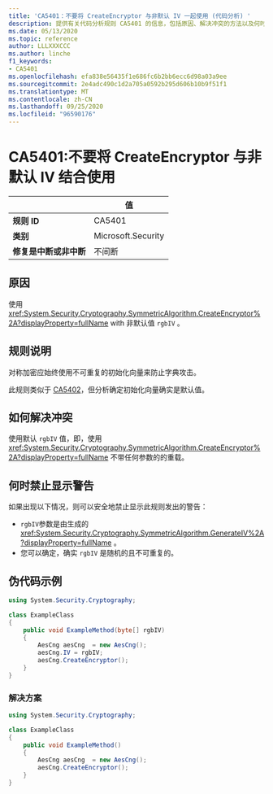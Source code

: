 ```yaml
---
title: 'CA5401：不要将 CreateEncryptor 与非默认 IV 一起使用 (代码分析) '
description: 提供有关代码分析规则 CA5401 的信息，包括原因、解决冲突的方法以及何时取消显示。
ms.date: 05/13/2020
ms.topic: reference
author: LLLXXXCCC
ms.author: linche
f1_keywords:
- CA5401
ms.openlocfilehash: efa838e56435f1e686fc6b2bb6ecc6d98a03a9ee
ms.sourcegitcommit: 2e4adc490c1d2a705a0592b295d606b10b9f51f1
ms.translationtype: MT
ms.contentlocale: zh-CN
ms.lasthandoff: 09/25/2020
ms.locfileid: "96590176"
---
```

# <a name="ca5401-do-not-use-createencryptor-with-non-default-iv"></a>CA5401:不要将 CreateEncryptor 与非默认 IV 结合使用

| | 值 |
|-|-|
| **规则 ID** |CA5401|
| **类别** |Microsoft.Security|
| **修复是中断或非中断** |不间断|

## <a name="cause"></a>原因

使用 <xref:System.Security.Cryptography.SymmetricAlgorithm.CreateEncryptor%2A?displayProperty=fullName> with 非默认值 `rgbIV` 。

## <a name="rule-description"></a>规则说明

对称加密应始终使用不可重复的初始化向量来防止字典攻击。

此规则类似于 [CA5402](ca5402.md)，但分析确定初始化向量确实是默认值。

## <a name="how-to-fix-violations"></a>如何解决冲突

使用默认 `rgbIV` 值，即，使用 <xref:System.Security.Cryptography.SymmetricAlgorithm.CreateEncryptor%2A?displayProperty=fullName> 不带任何参数的的重载。

## <a name="when-to-suppress-warnings"></a>何时禁止显示警告

如果出现以下情况，则可以安全地禁止显示此规则发出的警告：

- `rgbIV`参数是由生成的 <xref:System.Security.Cryptography.SymmetricAlgorithm.GenerateIV%2A?displayProperty=fullName> 。
- 您可以确定，确实 `rgbIV` 是随机的且不可重复的。

## <a name="pseudo-code-examples"></a>伪代码示例

```csharp
using System.Security.Cryptography;

class ExampleClass
{
    public void ExampleMethod(byte[] rgbIV)
    {
        AesCng aesCng  = new AesCng();
        aesCng.IV = rgbIV;
        aesCng.CreateEncryptor();
    }
}
```

### <a name="solution"></a>解决方案

```csharp
using System.Security.Cryptography;

class ExampleClass
{
    public void ExampleMethod()
    {
        AesCng aesCng  = new AesCng();
        aesCng.CreateEncryptor();
    }
}
```
